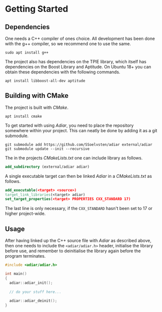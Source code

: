 # Getting Started

## Dependencies
One needs a C++ compiler of ones choice. All development has been done with the
g++ compiler, so we recommend one to use the same.

```
sudo apt install g++
```

The project also has dependencies on the TPIE library, which itself has
dependencies on the Boost Library and Aptitude. On Ubuntu 18+ you can obtain
these dependencies with the following commands.

```
apt install libboost-all-dev aptitude
```

## Building with CMake
The project is built with _CMake_.

```
apt install cmake
```

To get started with using _Adiar_, you need to place the repository somewhere
within your project. This can neatly be done by adding it as a git submodule.

```
git submodule add https://github.com/SSoelvsten/adiar external/adiar
git submodule update --init --recursive
```

The in the projects _CMakeLists.txt_ one can include library as follows.

```cmake
add_subdirectory (external/adiar adiar)
```

A single executable target can then be linked _Adiar_ in a _CMakeLists.txt_ as
follows.

```cmake
add_executable(<target> <source>)
target_link_libraries(<target> adiar)
set_target_properties(<target> PROPERTIES CXX_STANDARD 17)
```

The last line is only necessary, if the `CXX_STANDARD` hasn't been set to 17 or
higher project-wide.

## Usage
After having linked up the C++ source file with _Adiar_ as described above, then
one needs to include the `<adiar/adiar.h>` header, initialise the library before
use, and remember to deinitialise the library again before the program
terminates.

```c++
#include <adiar/adiar.h>

int main()
{
  adiar::adiar_init();
  
  // do your stuff here...
  
  adiar::adiar_deinit();
}
```

